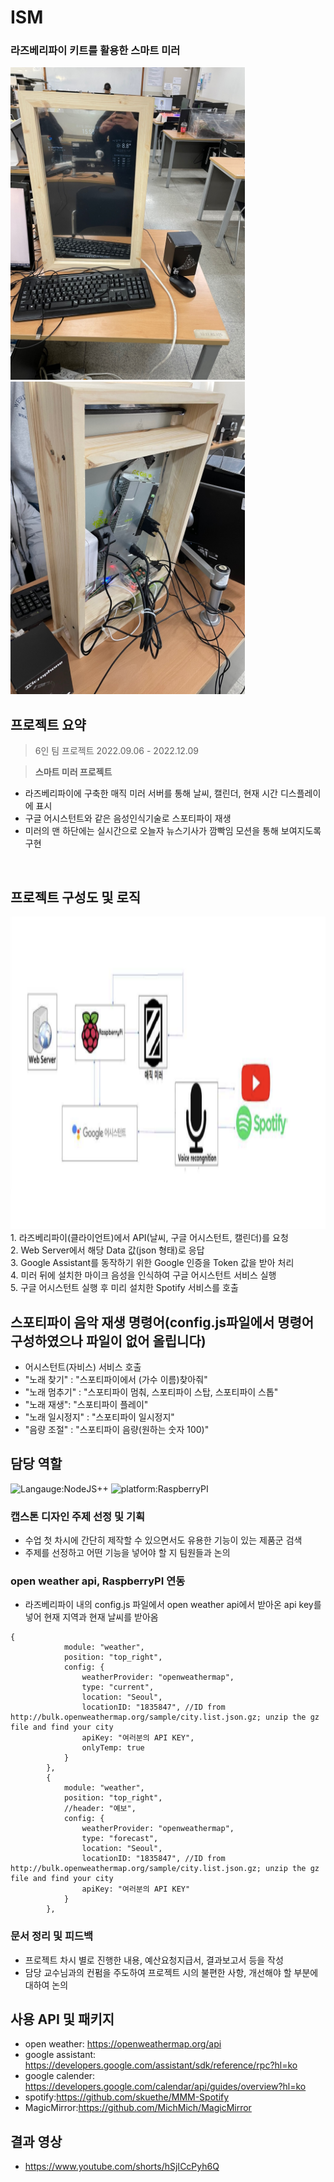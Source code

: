 # ISM
### 라즈베리파이 키트를 활용한 스마트 미러
<img src='정면도.jpg' alt='front-screen' height="500px"/><img src='후면도.jpg' alt='back-screen' height="500px"/>

## 프로젝트 요약
> 6인 팀 프로젝트
> 2022.09.06 - 2022.12.09  
 
> **스마트 미러 프로젝트**
* 라즈베리파이에 구축한 매직 미러 서버를 통해 날씨, 캘린더, 현재 시간 디스플레이에 표시
* 구글 어시스턴트와 같은 음성인식기술로 스포티파이 재생
* 미러의 맨 하단에는 실시간으로 오늘자 뉴스기사가 깜빡임 모션을 통해 보여지도록 구현
<br>

## 프로젝트 구성도 및 로직
<img src='Smart Mirror System Operation.png' alt='Mirror Algorithm' height="500px"/>
1. 라즈베리파이(클라이언트)에서 API(날씨, 구글 어시스턴트, 캘린더)를 요청
<br> 
2. Web Server에서 해당 Data 값(json 형태)로 응답
<br>
3. Google Assistant를 동작하기 위한 Google 인증을 Token 값을 받아 처리
<br>
4. 미러 뒤에 설치한 마이크 음성을 인식하여 구글 어시스턴트 서비스 실행
<br>
5. 구글 어시스턴트 실행 후 미리 설치한 Spotify 서비스를 호출

## 스포티파이 음악 재생 명령어(config.js파일에서 명령어 구성하였으나 파일이 없어 올립니다)
* 어시스턴트(자비스) 서비스 호출
* "노래 찾기" : "스포티파이에서 (가수 이름)찾아줘"
* "노래 멈추기" : "스포티파이 멈춰, 스포티파이 스탑, 스포티파이 스톱"
* "노래 재생": "스포티파이 플레이"
* "노래 일시정지" : "스포티파이 일시정지"
* "음량 조절" : "스포티파이 음량(원하는 숫자 100)"

## 담당 역할
![Langauge:NodeJS++](https://img.shields.io/badge/Language-NodeJS-orange) ![platform:RaspberryPI](https://img.shields.io/badge/Platform-RaspberryPI-orange)
### 캡스톤 디자인 주제 선정 및 기획
* 수업 첫 차시에 간단히 제작할 수 있으면서도 유용한 기능이 있는 제품군 검색
* 주제를 선정하고 어떤 기능을 넣어야 할 지 팀원들과 논의
  
### open weather api, RaspberryPI 연동
* 라즈베리파이 내의 config.js 파일에서 open weather api에서 받아온 api key를 넣어 현재 지역과 현재 날씨를 받아옴
```
{
			module: "weather",
			position: "top_right",
			config: {
				weatherProvider: "openweathermap",
				type: "current",
				location: "Seoul",
				locationID: "1835847", //ID from http://bulk.openweathermap.org/sample/city.list.json.gz; unzip the gz file and find your city
				apiKey: "여러분의 API KEY",
				onlyTemp: true
			}
		},
		{
			module: "weather",
			position: "top_right",
			//header: "예보",
			config: {
				weatherProvider: "openweathermap",
				type: "forecast",
				location: "Seoul",
				locationID: "1835847", //ID from http://bulk.openweathermap.org/sample/city.list.json.gz; unzip the gz file and find your city
				apiKey: "여러분의 API KEY"
			}
		},
```

### 문서 정리 및 피드백
* 프로젝트 차시 별로 진행한 내용, 예산요청지급서, 결과보고서 등을 작성
* 담당 교수님과의 컨펌을 주도하여 프로젝트 시의 불편한 사항, 개선해야 할 부분에 대하여 논의

## 사용 API 및 패키지
* open weather: https://openweathermap.org/api
* google assistant: https://developers.google.com/assistant/sdk/reference/rpc?hl=ko
* google calender: https://developers.google.com/calendar/api/guides/overview?hl=ko
* spotify:https://github.com/skuethe/MMM-Spotify
* MagicMirror:https://github.com/MichMich/MagicMirror
 
## 결과 영상
* https://www.youtube.com/shorts/hSjICcPyh6Q
